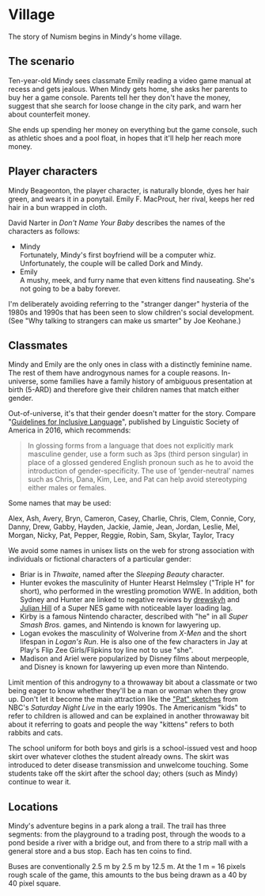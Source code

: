 Village
=======

The story of Numism begins in Mindy's home village.

The scenario
------------

Ten-year-old Mindy sees classmate Emily reading a video game manual
at recess and gets jealous.  When Mindy gets home, she asks her
parents to buy her a game console.  Parents tell her they don't have
the money, suggest that she search for loose change in the city park,
and warn her about counterfeit money.

She ends up spending her money on everything but the game console,
such as athletic shoes and a pool float, in hopes that it'll help her
reach more money.

Player characters
-----------------

Mindy Beageonton, the player character, is naturally blonde, dyes her
hair green, and wears it in a ponytail.  Emily F. MacProut, her
rival, keeps her red hair in a bun wrapped in cloth.

David Narter in *Don't Name Your Baby* describes the names of the
characters as follows:

- Mindy  
  Fortunately, Mindy's first boyfriend will be a computer whiz.
  Unfortunately, the couple will be called Dork and Mindy.
- Emily  
  A mushy, meek, and furry name that even kittens find nauseating.
  She's not going to be a baby forever.

I'm deliberately avoiding referring to the "stranger danger" hysteria
of the 1980s and 1990s that has been seen to slow children's social
development. (See "Why talking to strangers can make us smarter" by
Joe Keohane.)

Classmates
----------

Mindy and Emily are the only ones in class with a distinctly feminine
name.  The rest of them have androgynous names for a couple reasons.
In-universe, some families have a family history of ambiguous
presentation at birth (5-ARD) and therefore give their children
names that match either gender.

Out-of-universe, it's that their gender doesn't matter for the story.
Compare "[Guidelines for Inclusive Language]", published by
Linguistic Society of America in 2016, which recommends:

> In glossing forms from a language that does not explicitly mark
> masculine gender, use a form such as 3ps (third person singular) in
> place of a glossed gendered English pronoun such as he to avoid the
> introduction of gender-specificity. The use of ‘gender-neutral’
> names such as Chris, Dana, Kim, Lee, and Pat can help avoid
> stereotyping either males or females.

Some names that may be used:

Alex, Ash, Avery, Bryn,
Cameron, Casey, Charlie, Chris, Clem, Connie, Cory,
Danny, Drew, Gabby, Hayden, Jackie, Jamie, Jean, Jordan,
Leslie, Mel, Morgan, Nicky, Pat, Pepper, Reggie, Robin,
Sam, Skylar, Taylor, Tracy

We avoid some names in unisex lists on the web for strong association
with individuals or fictional characters of a particular gender:

- Briar is in *Thwaite*, named after the *Sleeping Beauty* character.
- Hunter evokes the masculinity of Hunter Hearst Helmsley ("Triple H"
  for short), who performed in the wrestling promotion WWE.  In
  addition, both Sydney and Hunter are linked to negative reviews by
  [drewskyh] and [Julian Hill] of a Super NES game with noticeable
  layer loading lag.
- Kirby is a famous Nintendo character, described with "he" in all
  *Super Smash Bros.* games, and Nintendo is known for lawyering up.
- Logan evokes the masculinity of Wolverine from *X-Men* and the
  short lifespan in *Logan's Run*.  He is also one of the few
  characters in Jay at Play's Flip Zee Girls/Flipkins toy line not
  to use "she".
- Madison and Ariel were popularized by Disney films about merpeople,
  and Disney is known for lawyering up even more than Nintendo.

Limit mention of this androgyny to a throwaway bit about a classmate
or two being eager to know whether they'll be a man or woman when
they grow up.  Don't let it become the main attraction like the
["Pat" sketches] from NBC's *Saturday Night Live* in the early 1990s.
The Americanism "kids" to refer to children is allowed and can be
explained in another throwaway bit about it referring to goats and
people the way "kittens" refers to both rabbits and cats.

The school uniform for both boys and girls is a school-issued vest
and hoop skirt over whatever clothes the student already owns.
The skirt was introduced to deter disease transmission and unwelcome
touching.  Some students take off the skirt after the school day;
others (such as Mindy) continue to wear it.

[Guidelines for Inclusive Language]: https://www.linguisticsociety.org/resource/guidelines-inclusive-language
[drewskyh]: https://old.reddit.com/r/snes/comments/8dws9a/i_finally_played_through_sydney_hunter_and_the
[Julian Hill]: http://www.boxedpixels.co.uk/2018/08/snes-review-sydney-hunter-and-caverns.html
["Pat" sketches]: https://en.wikipedia.org/wiki/Pat_(Saturday_Night_Live)

Locations
---------

Mindy's adventure begins in a park along a trail.  The trail has
three segments:
from the playground to a trading post,
through the woods to a pond beside a river with a bridge out,
and from there to a strip mall with a general store and a bus stop.
Each has ten coins to find.

Buses are conventionally 2.5 m by 2.5 m by 12.5 m.  At the 1 m = 16
pixels rough scale of the game, this amounts to the bus being drawn
as a 40 by 40 pixel square.
